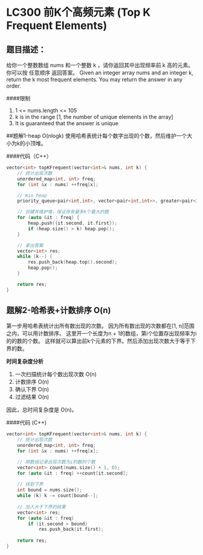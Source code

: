 # LC300 前K个高频元素 (Top K Frequent Elements)

## 题目描述：
给你一个整数数组 nums 和一个整数 k ，请你返回其中出现频率前 k 高的元素。你可以按 任意顺序 返回答案。
Given an integer array nums and an integer k, return the k most frequent elements. You may return the answer in any order.

####限制
1. 1 <= nums.length <= 105
2. k is in the range [1, the number of unique elements in the array]
3. It is guaranteed that the answer is unique

##题解1-heap O(nlogk)
使用哈希表统计每个数字出现的个数，然后维护一个大小为k的小顶堆。

####代码（C++）
```cpp
vector<int> topKFrequent(vector<int>& nums, int k) {
    // 统计出现次数
    unordered_map<int, int> freq;
    for (int &x : nums) ++freq[x];

    // min heap
    priority_queue<pair<int,int>, vector<pair<int,int>>, greater<pair<int,int>>> heap;

    // 创建并维护堆，保证存有最多k个最大的数
    for (auto &it : freq) {
        heap.push({it.second, it.first});
        if (heap.size() > k) heap.pop();
    }

    // 拿出答案
    vector<int> res;
    while (k--) {
        res.push_back(heap.top().second);
        heap.pop();
    }

    return res;
}
```

## 题解2-哈希表+计数排序 O(n)
第一步用哈希表统计出所有数出现的次数。
因为所有数出现的次数都在[1, n]范围之内，可以用计数排序。
这里开一个长度为n + 1的数组，第i个位置存出现频率为i的的数的个数。
这样就可以算出前k个元素的下界。然后添加出现次数大于等于下界的数。

**时间复杂度分析**
1. 一次扫描统计每个数出现次数 O(n)
2. 计数排序 O(n)
3. 确认下界 O(n)
4. 过滤结果 O(n)

因此，总时间复杂度是 O(n)。

####代码 (C++)
```cpp
vector<int> topKFrequent(vector<int>& nums, int k) {
    // 统计出现次数
    unordered_map<int, int> freq;
    for (int &x : nums) ++freq[x];

    // 用数组记录出现次数为i的数的个数
    vector<int> count(nums.size() + 1, 0);
    for (auto &it : freq) ++count[it.second];
    
    // 找到下界
    int bound = nums.size();
    while (k) k -= count[bound--];
    
    // 加入大于下界的结果
    vector<int> res;
    for (auto &it : freq)
        if (it.second > bound)
            res.push_back(it.first);
    
    return res;
}
```
